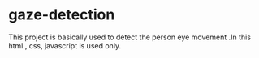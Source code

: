 # gaze-detection
This project  is basically used to detect the person eye movement .In this  html , css,   javascript is used only.
